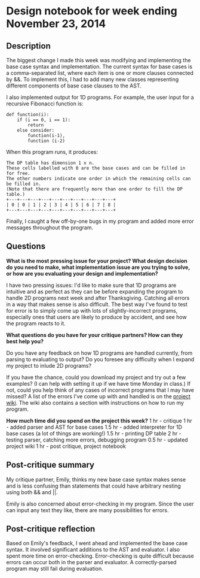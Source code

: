 # Design notebook for week ending November 23, 2014

## Description

The biggest change I made this week was modifying and implementing the base case syntax and implementation. The current syntax for base cases is a comma-separated list, where each item is one or more clauses connected by &&. To implement this, I had to add many new classes representing different components of base case clauses to the AST.

I also implemented output for 1D programs. For example, the user input for a recursive Fibonacci function is:

```
def function(i):
	if (i == 0, i == 1):
		return
	else consider:
		function(i-1),
		function (i-2)
```

When this program runs, it produces:

```
The DP table has dimension 1 x n.
These cells labelled with 0 are the base cases and can be filled in for free.
The other numbers indicate one order in which the remaining cells can be filled in.
(Note that there are frequently more than one order to fill the DP table.)
+---+---+---+---+---+---+---+---+---+---+
| 0 | 0 | 1 | 2 | 3 | 4 | 5 | 6 | 7 | 8 |
+---+---+---+---+---+---+---+---+---+---+
```

Finally, I caught a few off-by-one bugs in my program and added more error messages throughout the program.

## Questions

**What is the most pressing issue for your project? What design decision do
you need to make, what implementation issue are you trying to solve, or how
are you evaluating your design and implementation?**

I have two pressing issues: I'd like to make sure that 1D programs are intuitive and as perfect as they can be before expanding the program to handle 2D programs next week and after Thanksgiving. Catching all errors in a way that makes sense is also difficult. The best way I've found to test for error is to simply come up with lots of slightly-incorrect programs, especially ones that users are likely to produce by accident, and see how the program reacts to it.

**What questions do you have for your critique partners? How can they best help
you?**

Do you have any feedback on how 1D programs are handled currently, from parsing to evaluating to output? Do you foresee any difficulty when I expand my project to inlude 2D programs?

If you have the chance, could you download my project and try out a few examples? (I can help with setting it up if we have time Monday in class.) If not, could you help think of any cases of incorrect programs that I may have missed? A list of the errors I've come up with and handled is on the [project wiki](https://github.com/SCheng4/DSL-Project-Sisi-Cheng/wiki). The wiki also contains a section with instructions on how to run my program.

**How much time did you spend on the project this week?**
1 hr - critique
1 hr - added parser and AST for base cases
1.5 hr - added interpreter for 1D base cases (a lot of things are working!)
1.5 hr - printing DP table
2 hr - testing parser, catching more errors, debugging program
0.5 hr - updated project wiki
1 hr - post critique, project notebook

## Post-critique summary

My critique partner, Emily, thinks my new base case syntax makes sense and is less confusing than statements that could have arbitrary nesting using both && and ||.

Emily is also concerned about error-checking in my program. Since the user can input any text they like, there are many possibilities for errors.

## Post-critique reflection

Based on Emily's feedback, I went ahead and implemented the base case syntax. It involved significant additions to the AST and evaluator. I also spent more time on error-checking. Error-checking is quite difficult because errors can occur both in the parser and evaluator. A correctly-parsed program may still fail during evaluation.


